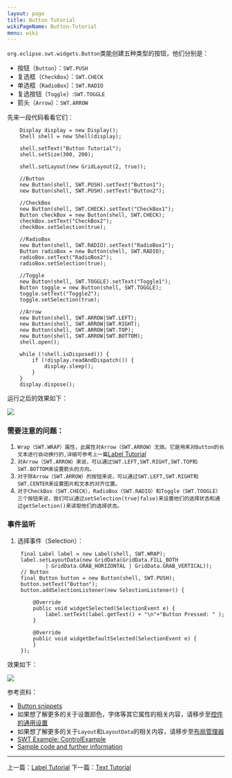 ```yaml
---
layout: page
title: Button Tutorial
wikiPageName: Button-Tutorial
menu: wiki
---
```


`org.eclipse.swt.widgets.Button`类能创建五种类型的按钮，他们分别是：
  * 按钮（`Button`）：`SWT.PUSH`
  * 复选框（`CheckBox`）：`SWT.CHECK`
  * 单选框（`RadioBox`）：`SWT.RADIO`
  * 复选按钮（`Toggle`）:`SWT.TOGGLE`
  * 箭头（`Arrow`）：`SWT.ARROW`

先来一段代码看看它们：

        Display display = new Display();
		Shell shell = new Shell(display);

		shell.setText("Button Tutorial");
		shell.setSize(300, 200);

		shell.setLayout(new GridLayout(2, true));
		
		//Button
		new Button(shell, SWT.PUSH).setText("Button1");
		new Button(shell, SWT.PUSH).setText("Button2");
		
		//CheckBox
		new Button(shell, SWT.CHECK).setText("CheckBox1");
		Button checkBox = new Button(shell, SWT.CHECK);
		checkBox.setText("CheckBox2");
		checkBox.setSelection(true);
		
		//RadioBox
		new Button(shell, SWT.RADIO).setText("RadioBox1");
		Button radioBox = new Button(shell, SWT.RADIO);
		radioBox.setText("RadioBox2");
		radioBox.setSelection(true);
		
		//Toggle
		new Button(shell, SWT.TOGGLE).setText("Toggle1");
		Button toggle = new Button(shell, SWT.TOGGLE);
		toggle.setText("Toggle2");
		toggle.setSelection(true);
		
		//Arrow
		new Button(shell, SWT.ARROW|SWT.LEFT);
		new Button(shell, SWT.ARROW|SWT.RIGHT);
		new Button(shell, SWT.ARROW|SWT.TOP);
		new Button(shell, SWT.ARROW|SWT.BOTTOM);
		shell.open();

		while (!shell.isDisposed()) {
			if (!display.readAndDispatch()) {
				display.sleep();
			}
		}
		display.dispose();
		
运行之后的效果如下：

![]({{site.baseurl}}/eclipse.tutorial/wiki/images/image_swt_button1.png)

### 需要注意的问题：

1. `Wrap（SWT.WRAP）属性，此属性对Arrow（SWT.ARROW）无效。它是用来对Button的长文本进行自动换行的,详细可参考上一篇`[Label Tutorial]({{site.baseurl}}/eclipse.tutorial/wiki/Label-Tutorial.html)
2. `对Arrow（SWT.ARROW）来说，可以通过SWT.LEFT,SWT.RIGHT,SWT.TOP和SWT.BOTTOM来设置箭头的方向。`
3. `对于除Arrow（SWT.ARROW）的按钮来说，可以通过SWT.LEFT,SWT.RIGHT和SWT.CENTER来设置图片和文本的对齐位置。`
4. `对于CheckBox（SWT.CHECK），RadioBox（SWT.RADIO）和Toggle（SWT.TOOGLE）三个按钮来说，我们可以通过setSelection(true|false)来设置他们的选择状态和通过getSelection()来读取他们的选择状态。`

### 事件监听

1. 选择事件（Selection）：

        final Label label = new Label(shell, SWT.WRAP);
		label.setLayoutData(new GridData(GridData.FILL_BOTH
				| GridData.GRAB_HORIZONTAL | GridData.GRAB_VERTICAL));
		// Button
		final Button button = new Button(shell, SWT.PUSH);
		button.setText("Button");
		button.addSelectionListener(new SelectionListener() {

			@Override
			public void widgetSelected(SelectionEvent e) {
				label.setText(label.getText() + "\n"+"Button Pressed: " );
			}

			@Override
			public void widgetDefaultSelected(SelectionEvent e) {
			}
		});
		
效果如下：

![]({{site.baseurl}}/eclipse.tutorial/wiki/images/image_swt_button2.png)

参考资料：
  * [Button snippets](http://www.eclipse.org/swt/snippets/#button)
  * 如果想了解更多的关于设置颜色，字体等其它属性的相关内容，请移步至[控件的通用设置]({{site.baseurl}}/eclipse.tutorial/wiki/Common-Properties-Tutorial.html)
  * 如果想了解更多的关于`Layout`和`LayoutData`的相关内容，请移步至[布局管理器]({{site.baseurl}}/eclipse.tutorial/wiki/Layouts-Tutorial.html)
  * [SWT Example: ControlExample](http://www.eclipse.org/swt/examples.php)
  * [Sample code and further information](http://www.eclipse.org/swt/)

***

上一篇：[Label Tutorial]({{site.baseurl}}/eclipse.tutorial/wiki/Label-Tutorial.html)
下一篇：[Text Tutorial]({{site.baseurl}}/eclipse.tutorial/wiki/Text-Tutorial.html)
   
